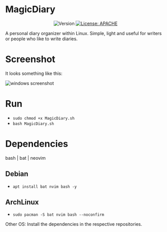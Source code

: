 # MagicDiary
<div align="center">
  
![Version](https://img.shields.io/badge/Version-v1.0.0-blue)
[![License: APACHE](https://img.shields.io/badge/License-APACHE%202.0-yellow)](/LICENSE)

</div>

A personal diary organizer within Linux. Simple, light and useful for writers or people who like to write diaries.


# Screenshot

It looks something like this:

![windows screenshot](https://github.com/FelypeInvictus/MagicDiary/assets/89306240/c15ace48-62f4-4546-bd5c-596e89b3df86)

# Run

- `sudo chmod +x MagicDiary.sh`
- `bash MagicDiary.sh`

# Dependencies

bash | bat | neovim

## Debian

- `apt install bat nvim bash -y`

## ArchLinux

- `sudo pacman -S bat nvim bash --noconfirm`

Other OS: Install the dependencies in the respective repositories.




